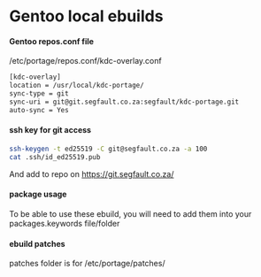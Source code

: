# Gentoo local ebuilds

#### Gentoo repos.conf file 

/etc/portage/repos.conf/kdc-overlay.conf 
```bash
[kdc-overlay]
location = /usr/local/kdc-portage/
sync-type = git
sync-uri = git@git.segfault.co.za:segfault/kdc-portage.git
auto-sync = Yes
```

#### ssh key for git access

```bash
ssh-keygen -t ed25519 -C git@segfault.co.za -a 100
cat .ssh/id_ed25519.pub 
```
And add to repo on https://git.segfault.co.za/

#### package usage
To be able to use these ebuild, you will need to add them into your packages.keywords file/folder

#### ebuild patches 
patches folder is for /etc/portage/patches/
